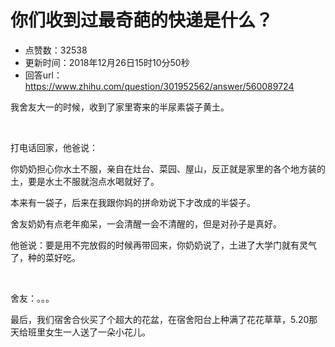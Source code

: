 # 你们收到过最奇葩的快递是什么？
- 点赞数：32538
- 更新时间：2018年12月26日15时10分50秒
- 回答url：https://www.zhihu.com/question/301952562/answer/560089724
<body>
 <p data-pid="gWzDmllh">我舍友大一的时候，收到了家里寄来的半尿素袋子黄土。</p>
 <p class="ztext-empty-paragraph"><br></p>
 <p data-pid="SffzUA_2">打电话回家，他爸说：</p>
 <p data-pid="Q7s0PR2K">你奶奶担心你水土不服，亲自在灶台、菜园、屋山，反正就是家里的各个地方装的土，要是水土不服就泡点水喝就好了。</p>
 <p data-pid="Zx-YGP4G">本来有一袋子，后来在我跟你妈的拼命劝说下才改成的半袋子。</p>
 <p data-pid="8OEuAMEf">舍友奶奶有点老年痴呆，一会清醒一会不清醒的，但是对孙子是真好。</p>
 <p data-pid="xtPOAbNd">他爸说：要是用不完放假的时候再带回来，你奶奶说了，土进了大学门就有灵气了，种的菜好吃。</p>
 <p class="ztext-empty-paragraph"><br></p>
 <p data-pid="L6zOyO8r">舍友：。。。</p>
 <p data-pid="rc31Jbrk">最后，我们宿舍合伙买了个超大的花盆，在宿舍阳台上种满了花花草草，5.20那天给班里女生一人送了一朵小花儿。</p>
</body>
